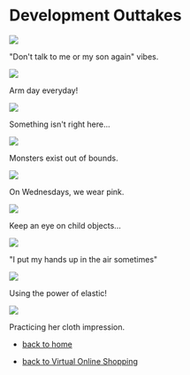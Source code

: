 # Development Outtakes


<div class="gallery">
  <div>
    <img src="/child.PNG">
    <p>"Don't talk to me or my son again" vibes. </p>
  </div>
  <div>
    <img src="/broken.PNG">
    <p>Arm day everyday! </p>
  </div>
  <div>
    <img src="/shoulderWhat.PNG">
    <p>Something isn't right here... </p>
  </div>
  <div>
    <img src="/scary.PNG">
    <p>Monsters exist out of bounds. </p>
  </div>
  <div>
    <img src="/brokenMesh.PNG">
    <p>On Wednesdays, we wear pink.  </p>
  </div>
  <div>
    <img src="/helpme.PNG">
    <p>Keep an eye on child objects...   </p>
  </div>
  <div>
    <img src="/handsup.PNG">
    <p>"I put my hands up in the air sometimes"  </p>
  </div>
  <div>
    <img src="/spider.PNG">
    <p>Using the power of elastic! </p>
  </div>
  <div>
    <img src="/ballet.PNG">
    <p>Practicing her cloth impression.  </p>
  </div>


- [back to home](./index)

- [back to Virtual Online Shopping](./vosBlog)